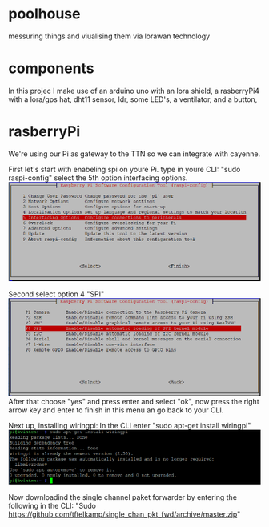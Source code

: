 # 	poolhouse
messuring things and viualising them via lorawan technology 
# 	components
In this projec I make use of 
	an arduino uno with an lora shield,
	a rasberryPi4 with a lora/gps hat,
	dht11 sensor,
	ldr,
	some LED's,
	a ventilator,
	and a button,

# 	rasberryPi

We're using our Pi as gateway to the TTN so we can integrate with cayenne.

First let's start with enabeling spi on youre Pi. type in youre CLI: "sudo raspi-config" select the 5th option interfacing options.
![alt text](https://github.com/kiwiton/poolhouse/blob/readmeEdits/pics/InterfOptionsSelect.png)

Second select option 4 "SPI"
![alt text](https://github.com/kiwiton/poolhouse/blob/readmeEdits/pics/selectOption4.png)
After that choose "yes" and press enter and select "ok", now press the right arrow key and enter to finish in this menu an go back to your CLI.

Next up, installing wiringpi:
In the CLI enter "sudo apt-get install wiringpi"
![alt text](https://github.com/kiwiton/poolhouse/blob/readmeEdits/pics/wiringpiCommand.png)

Now downloadind the single channel paket forwarder by entering the following in the CLI:
"Sudo https://github.com/tftelkamp/single_chan_pkt_fwd/archive/master.zip"


